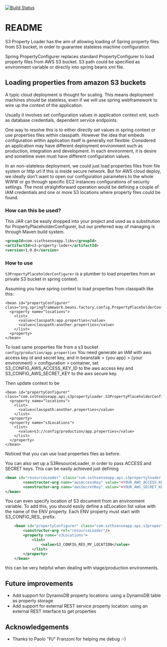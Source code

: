 [![Build Status](https://travis-ci.org/aletheia/spring-S3PropertyLoader.svg?branch=master)](https://travis-ci.org/aletheia/spring-S3PropertyLoader)


# README #

S3 Property Loader has the aim of allowing loading of Spring property files from S3 bucket, in order to guarantee stateless machine configuration.

Spring PropertyConfigurer replaces standard PropertyConfigurer to load property files from AWS S3 bucket. S3 path could be specified as environment variable or directly into spring beans xml file.

## Loading properties from amazon S3 buckets

A typic cloud deployment is thought for scaling. This means deployment machines should be stateless, even if we will use spring webframework to wire up the context of the application. 

Usually it involves set configuration values in application context xml, such as database credentials, dependent service endpoints. 

One way to resolve this is to either directly set values in spring context or 
use properties files within classpath. However the idea that embeds 
configuration within application itself is generally not flexible. Considered
an application may have different deployment environment such as production,
integration and development. In each environment, it is desire and sometime
even must have different configuration values.

In an non-stateless deployment, we could just load properties files from file
system or http url if this is inside secure network.
But for AWS cloud deploy, we ideally don't want to open our configuration parameters to the whole WWW or go through specific EC2 instances configurations of security settings.
The most straightforward operation would be defining a couple of IAM credentials and one or more S3 locations where property files could be found.

### How can this be used? ###
This JAR can be easily dropped into your project and used as a substitution for PropertyPlaceholderConfigurer, but our preferred way of managing is through Maven build system.

```xml
<groupId>com.sixthsenseapp.libs</groupId>
<artifactId>s3-property-loder</artifactId>
<version>1.0.0</version>
```


### How to use ###

`S3PropertyPlaceholderConfigurer` is a plumber to load properties from an
private S3 bucket in spring context. 

Assuming you have spring context to load properties from classpath like this:

```
<bean id="propertyConfigurer" class="org.springframework.beans.factory.config.PropertyPlaceholderConfigurer">
  <property name="locations">
    <list>
      <value>classpath:app.properties</value>
      <value>classpath:another.properties</value>
    </list>
  <property>
</bean>
```

To load same properties file from a s3 bucket `config/production/app.properties`
You need generate an IAM with aws access key id and secret key, and in 
beanstalk > {you app} > {your environment} > configuration > container, set
S3_CONFIG_AWS_ACCESS_KEY_ID to the aws access key and S3_CONFIG_AWS_SECRET_KEY to the aws secure
key. 

Then update context to be

```
<bean id="propertyConfigurer" class="com.sxthsenseapp.api.s3propertyloader.S3PropertyPlaceholderConfigurer">
  <property name="locations">
    <list>
      <value>classpath:another.properties</value>
    </list>
  <property>
  <property name="s3Locations">
    <list>
      <value>s3://config/production/app.properties</value>
    </list>
  </property>
</bean>
```

Noticed that you can use load properties files as before.

You can also set up a S3ResourceLoader, in order to pass ACCESS and SECRET keys. This can be easily achieved just defining

```xml
<bean id="resourceLoader" class="com.sxthsenseapp.api.s3propertyloader.S3ResourceLoader">
        <constructor-arg name="awsAccessKey" value="<YOUR_AWS_ACCESS_KEY>"/>
        <constructor-arg name="awsSecretKey" value="<YOUR_AWS_SECRET_KEY>"/>
</bean>
```

You can even specify location of S3 document from an environment variable. To add this, you should easily define a s£Location list value with the name of the ENV property. Each ENV property must start with S3_CONFIG_RES_ prefix.

```xml
    <bean id="propertyConfigurer" class="com.sxthsenseapp.api.s3propertyloader.S3PropertyPlaceholderConfigurer">
        <constructor-arg ref="resourceLoader"/>
        <property name="s3Locations">
            <list>
                <value>S3_CONFIG_RES_MY_LOCATION</value>
            </list>
        </property>
    </bean>
```
this can be very helpful when dealing with stage/production environments.

## Future improvements
* Add support for DynamoDB property locations: using a DynamoDB table as property storage
* Add support for external REST service property location: using an external REST interface to get properties

## Acknowledgements
* Thanks to Paolo "PJ" Franzoni for helping me debug :-)
